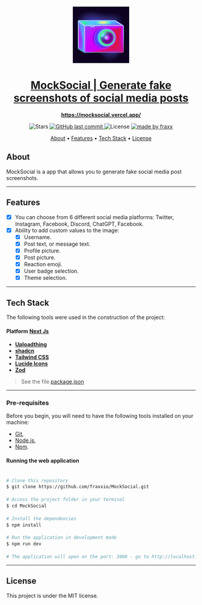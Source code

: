 <p align="center">
<img alt="project" title="#About" width="150px" src="./public/Logo.png" />
</p>
<h1 align="center">
  <a href="https://mocksocial.vercel.app/"> MockSocial | Generate fake screenshots of social media posts</a>
</h1>

<p align="center"> 
  <a href="https://mocksocial.vercel.app/"><b>https://mocksocial.vercel.app/</b></a>
</p>


<p align="center">

  <img alt="Stars" src="https://img.shields.io/github/stars/fraxxio/MockSocial?style=social">
  
  <a href="https://github.com/fraxxio/DishRecipesApp.git">
    <img alt="GitHub last commit" src="https://img.shields.io/github/last-commit/fraxxio/MockSocial">
  </a>
    
  <img alt="License" src="https://img.shields.io/badge/license-MIT-brightgreen">

  <a href="https://github.com/fraxxio/">
    <img alt="made by fraxx" src="https://img.shields.io/badge/Made_By-fraxx-blue">
  </a>
</p>

<p align="center">
 <a href="#about">About</a> •
 <a href="#features">Features</a> •
 <a href="#tech-stack">Tech Stack</a> •  
 <a href="#license">License</a>
</p>

## About

MockSocial is a app that allows you to generate fake social media post screenshots.

---

## Features

- [x] You can choose from 6 different social media platforms: Twitter, Instagram, Facebook, Discord, ChatGPT, Facebook.
- [x] Ability to add custom values to the image:
  - [x] Username.
  - [x] Post text, or message text.
  - [x] Profile picture.
  - [x] Post picture.
  - [x] Reaction emoji.
  - [x] User badge selection.
  - [x] Theme selection. 

---
## Tech Stack

The following tools were used in the construction of the project:

#### **Platform** [Next Js](https://nextjs.org/)

- **[Uploadthing](https://uploadthing.com/)**
- **[shadcn](https://ui.shadcn.com/)**
- **[Tailwind CSS](https://tailwindcss.com/)**
- **[Lucide Icons](https://lucide.dev/icons/)**
- **[Zod](https://zod.dev/)**

> See the file [package.json](https://github.com/fraxxio/MockSocial/blob/main/package.json)
---

### Pre-requisites

Before you begin, you will need to have the following tools installed on your machine:

- [Git](https://git-scm.com),
- [Node.js](https://nodejs.org/en/),
- [Npm](https://www.npmjs.com/).

#### Running the web application

```bash

# Clone this repository
$ git clone https://github.com/fraxxio/MockSocial.git

# Access the project folder in your terminal
$ cd MockSocial

# Install the dependencies
$ npm install

# Run the application in development mode
$ npm run dev

# The application will open on the port: 3000 - go to http://localhost:3000

```

---

## License

This project is under the MIT license.

